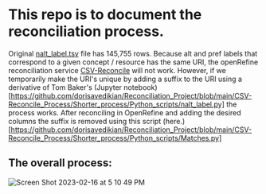# This  repo  is  to  document  the  reconciliation  process. 

Original [nalt_label.tsv](https://github.com/woody544/nalt4ma/blob/main/nalt/nalt_labels/nalt_labels.tsv) file has 145,755 rows. Because alt and pref labels that correspond to a given concept / resource has the same URI, the openRefine reconciliation service [CSV-Reconcile](https://github.com/gitonthescene/csv-reconcile) will not work. However, if we temporarily make the URI's unique by adding a suffix to the URI using a derivative of Tom Baker's (Jupyter notebook)[https://github.com/dorisavedikian/Reconciliation_Project/blob/main/CSV-Reconcile_Process/Shorter_process/Python_scripts/nalt_label.py] the process works. After reconciling in OpenRefine and adding the desired columns the suffix is removed using this script (here.)[https://github.com/dorisavedikian/Reconciliation_Project/blob/main/CSV-Reconcile_Process/Shorter_process/Python_scripts/Matches.py]


## The overall process:
![Screen Shot 2023-02-16 at 5 10 49 PM](https://user-images.githubusercontent.com/109038399/219524268-e70c9bde-9355-4576-b5b7-f8c18d20cc92.png)
